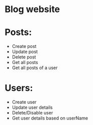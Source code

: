 # Blog website

# Posts:
- Create post
- Update post
- Delete post
- Get all posts
- Get all posts of a user

# Users:
- Create user
- Update user details
- Delete/Disable user
- Get user details based on userName